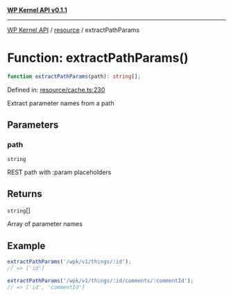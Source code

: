 [**WP Kernel API v0.1.1**](../../README.md)

---

[WP Kernel API](../../README.md) / [resource](../README.md) / extractPathParams

# Function: extractPathParams()

```ts
function extractPathParams(path): string[];
```

Defined in: [resource/cache.ts:230](https://github.com/theGeekist/wp-kernel/blob/main/packages/kernel/src/resource/cache.ts#L230)

Extract parameter names from a path

## Parameters

### path

`string`

REST path with :param placeholders

## Returns

`string`[]

Array of parameter names

## Example

```ts
extractPathParams('/wpk/v1/things/:id');
// => ['id']

extractPathParams('/wpk/v1/things/:id/comments/:commentId');
// => ['id', 'commentId']
```
